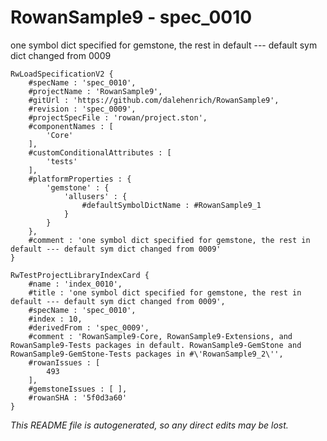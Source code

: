 # RowanSample9 - spec_0010
one symbol dict specified for gemstone, the rest in default --- default sym dict changed from 0009
```
RwLoadSpecificationV2 {
	#specName : 'spec_0010',
	#projectName : 'RowanSample9',
	#gitUrl : 'https://github.com/dalehenrich/RowanSample9',
	#revision : 'spec_0009',
	#projectSpecFile : 'rowan/project.ston',
	#componentNames : [
		'Core'
	],
	#customConditionalAttributes : [
		'tests'
	],
	#platformProperties : {
		'gemstone' : {
			'allusers' : {
				#defaultSymbolDictName : #RowanSample9_1
			}
		}
	},
	#comment : 'one symbol dict specified for gemstone, the rest in default --- default sym dict changed from 0009'
}

RwTestProjectLibraryIndexCard {
	#name : 'index_0010',
	#title : 'one symbol dict specified for gemstone, the rest in default --- default sym dict changed from 0009',
	#specName : 'spec_0010',
	#index : 10,
	#derivedFrom : 'spec_0009',
	#comment : 'RowanSample9-Core, RowanSample9-Extensions, and RowanSample9-Tests packages in default. RowanSample9-GemStone and RowanSample9-GemStone-Tests packages in #\'RowanSample9_2\'',
	#rowanIssues : [
		493
	],
	#gemstoneIssues : [ ],
	#rowanSHA : '5f0d3a60'
}
```

*This README file is autogenerated, so any direct edits may be lost.*
